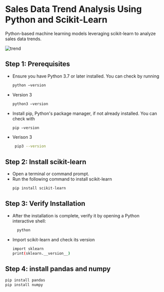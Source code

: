 # Sales Data Trend Analysis Using Python and Scikit-Learn
Python-based machine learning models leveraging scikit-learn to analyze sales data trends.

![trend](https://github.com/ravenfire24/Machine-learning-Analyzing-data-trends./blob/47528c7cc6f4216a6a9dd077e5504b514e21d34f/Trend.gif)

## Step 1: Prerequisites
- Ensure you have Python 3.7 or later installed. You can check by running
  ```bash
  python –version
- Version 3
  ```bash
  python3 –version
- Install pip, Python's package manager, if not already installed. You can check with
  ```bash
  pip –version
- Verison 3
  ```bash
   pip3 --version
## Step 2: Install scikit-learn
- Open a terminal or command prompt.
- Run the following command to install scikit-learn
  ```bash 
  pip install scikit-learn
## Step 3: Verify Installation
- After the installation is complete, verify it by opening a Python interactive shell:
  ```bash
    python
- Import scikit-learn and check its version
  ```bash
  import sklearn
  print(sklearn.__version__)

## Step 4: install pandas and numpy
```bash
pip install pandas
pip install numpy








